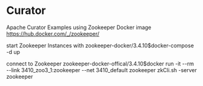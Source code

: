 Curator
==========
Apache Curator Examples using Zookeeper Docker image
https://hub.docker.com/_/zookeeper/

start Zookeeper Instances with
zookeeper-docker/3.4.10$docker-compose -d up

connect to Zookeeper
zookeeper-docker-offical/3.4.10$docker run -it --rm --link 3410_zoo3_1:zookeeper --net 3410_default zookeeper zkCli.sh -server zookeeper